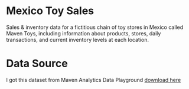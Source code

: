 # Mexico Toy Sales
Sales & inventory data for a fictitious chain of toy stores in Mexico called Maven Toys, including information about products, stores, daily transactions, and current inventory levels at each location.
# Data Source
I got this dataset from Maven Analytics Data Playground
[download here](https://mavenanalytics.io/data-playground)
